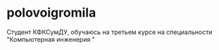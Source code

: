 # polovoigromila
Студент КФКСумДУ, обучаюсь на третьем курсе на специальности "Компьютерная инженерия "
